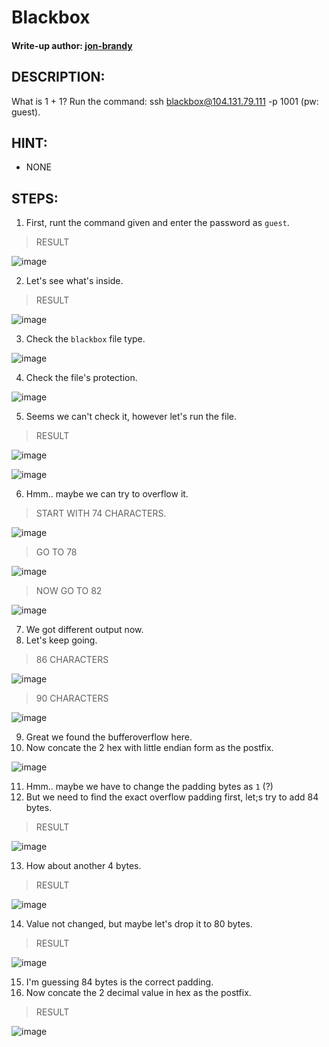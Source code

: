 # Blackbox
#### Write-up author: [jon-brandy]()
## DESCRIPTION:
What is 1 + 1? Run the command: ssh blackbox@104.131.79.111 -p 1001 (pw: guest).
## HINT:
- NONE
## STEPS:
1. First, runt the command given and enter the password as `guest`.

> RESULT

![image](https://user-images.githubusercontent.com/70703371/200485537-5ab862d8-604d-4d6f-96a3-470da6d161a5.png)


2. Let's see what's inside.

> RESULT

![image](https://user-images.githubusercontent.com/70703371/200485590-f7de95bc-297e-4389-8613-98de27ca880e.png)

3. Check the `blackbox` file type.

![image](https://user-images.githubusercontent.com/70703371/200485666-2e2a199a-6ce5-4819-b397-23bacd93de91.png)


4. Check the file's protection.

![image](https://user-images.githubusercontent.com/70703371/200485833-d7dd9fa1-5569-4e80-86cd-8748652b3db5.png)


5. Seems we can't check it, however let's run the file.

> RESULT

![image](https://user-images.githubusercontent.com/70703371/200485926-062c0d09-bb27-4265-b433-e90ce22b2c66.png)


![image](https://user-images.githubusercontent.com/70703371/200485985-26d7f1a0-ef33-49f3-bb76-54aa19cea9c0.png)


6. Hmm.. maybe we can try to overflow it.

> START WITH 74 CHARACTERS.

![image](https://user-images.githubusercontent.com/70703371/200486974-1db91db0-1348-4a6a-92ea-c29ded77e2f6.png)


> GO TO 78

![image](https://user-images.githubusercontent.com/70703371/200487063-89550ee0-4125-4813-ae13-89113aeaecac.png)


> NOW GO TO 82

![image](https://user-images.githubusercontent.com/70703371/200487252-d8498b81-255f-4c82-929e-809355897768.png)


7. We got different output now.
8. Let's keep going.

> 86 CHARACTERS

![image](https://user-images.githubusercontent.com/70703371/200487443-b54679fc-000b-4fb6-9039-2ae305174e40.png)


> 90 CHARACTERS

![image](https://user-images.githubusercontent.com/70703371/200487615-e20d687b-1ae0-495b-8aff-65262bd8bcc4.png)


9. Great we found the bufferoverflow here.
10. Now concate the 2 hex with little endian form as the postfix.

![image](https://user-images.githubusercontent.com/70703371/200488161-66d8cc39-0312-4a96-a5d0-4007d7d99364.png)


11. Hmm.. maybe we have to change the padding bytes as `1` (?)
12. But we need to find the exact overflow padding first, let;s try to add 84 bytes.

> RESULT

![image](https://user-images.githubusercontent.com/70703371/200488610-31d12cd0-309e-474b-80eb-b46323e32dc4.png)


13. How about another 4 bytes.

> RESULT

![image](https://user-images.githubusercontent.com/70703371/200488709-a05d8eff-ef5f-43a3-8cb3-b4d492ebd3d3.png)


14. Value not changed, but maybe let's drop it to 80 bytes.

> RESULT

![image](https://user-images.githubusercontent.com/70703371/200488785-2e2462b5-968f-4c7e-9f34-4de7121c3af2.png)


15. I'm guessing 84 bytes is the correct padding.
16. Now concate the 2 decimal value in hex as the postfix.

> RESULT

![image](https://user-images.githubusercontent.com/70703371/200489209-65772b70-ef60-4ed2-ba38-059a50cd73cb.png)






